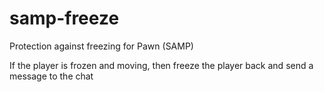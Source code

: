 # samp-freeze

Protection against freezing for Pawn (SAMP)

If the player is frozen and moving, then freeze the player back and send a message to the chat
